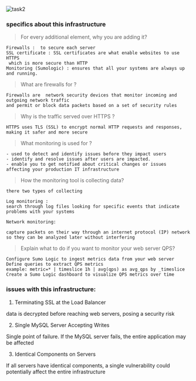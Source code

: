 ![task2](https://i.postimg.cc/zGhMBzKx/Secured-and-monitored-infrastructure.png  "secured_and_monitorid_infrastructure")

### specifics about this infrastructure

> For every additional element, why you are adding it?

```
Firewalls :  to secure each server
SSL certificate : SSL certificates are what enable websites to use HTTPS
 which is more secure than HTTP
Monitoring (Sumologic) : ensures that all your systems are always up and running. 
```

> What are firewalls for ? 

```
Firewalls are  network security devices that monitor incoming and outgoing network traffic 
and permit or block data packets based on a set of security rules

```
> Why is the traffic served over HTTPS ?


```
HTTPS uses TLS (SSL) to encrypt normal HTTP requests and responses, making it safer and more secure

```

> What monitoring is used for ? 

```
- used to detect and identify issues before they impact users 
- identify and resolve issues after users are impacted.
- enable you to get notified about critical changes or issues affecting your production IT infrastructure

```

> How the monitoring tool is collecting data?


```
there two types of collecting 

Log monitoring :
search through log files looking for specific events that indicate problems with your systems

Network monitoring:

capture packets on their way through an internet protocol (IP) network so they can be analyzed later without interfering

```
> Explain what to do if you want to monitor your web server QPS?

```
Configure Sumo Logic to ingest metrics data from your web server
Define queries to extract QPS metrics
example: metric=* | timeslice 1h | avg(qps) as avg_qps by _timeslice
Create a Sumo Logic dashboard to visualize QPS metrics over time

```


### issues with this infrastructure:

1. Terminating SSL at the Load Balancer

data is decrypted before reaching web servers, posing a security risk

2. Single MySQL Server Accepting Writes

Single point of failure. If the MySQL server fails, the entire application may be affected

3.  Identical Components on Servers

If all servers have identical components, a single vulnerability could potentially affect the entire infrastructure
